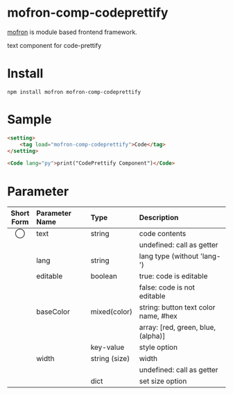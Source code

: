 # mofron-comp-codeprettify
[mofron](https://mofron.github.io/mofron/) is module based frontend framework.

text component for code-prettify


# Install
```
npm install mofron mofron-comp-codeprettify
```

# Sample
```html
<setting>
    <tag load="mofron-comp-codeprettify">Code</tag>
</setting>

<Code lang="py">print("CodePrettify Component")</Code>
```

# Parameter

| Short<br>Form | Parameter Name | Type | Description |
|:-------------:|:---------------|:-----|:------------|
| ◯  | text | string | code contents |
| | | | undefined: call as getter |
| | lang | string | lang type (without 'lang-') |
| | editable | boolean | true: code is editable |
| | | | false: code is not editable |
| | baseColor | mixed(color) | string: button text color name, #hex |
| | | | array: [red, green, blue, (alpha)] |
| | | key-value | style option |
| | width | string (size) | width |
| | | | undefined: call as getter |
| | | dict | set size option |

